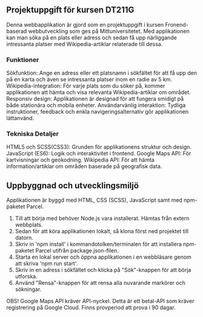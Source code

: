 ## Projektuppgift för kursen DT211G
Denna webbapplikation är gjord som en projektuppgift i kursen Fronend-baserad webbutveckling som ges på Mittuniversitetet. Med applikationen kan man söka på en plats eller adress och sedan få upp närliggande intressanta platser med Wikipedia-artiklar relaterade till dessa.

### Funktioner
Sökfunktion: Ange en adress eller ett platsnamn i sökfältet för att få upp den på en karta och även se intressanta platser inom en radie av 5 km.
Wikipedia-integration: För varje plats som du söker på, kommer applikationen att hämta och visa relevanta Wikipedia-artiklar om området.
Responsiv design: Applikationen är designad för att fungera smidigt på både stationära och mobila enheter.
Användarvänlig interaktion: Tydliga instruktioner, feedback och enkla navigeringsalternativ gör applikationen lättanvänd.

### Tekniska Detaljer
HTML5 och SCSS(CSS3): Grunden för applikationens struktur och design.
JavaScript (ES6): Logik och interaktivitet i frontend.
Google Maps API: För kartvisningar och geokodning.
Wikipedia API: För att hämta information/artiklar om områden baserade på geografisk data.

## Uppbyggnad och utvecklingsmiljö
Applikationen är byggd med HTML, CSS (SCSS), JavaScript samt med npm-paketet Parcel.

1. Till att börja med behöver Node.js vara installerat. Hämtas från extern webbplats.
2. Sedan för att köra applikationen lokalt, så klona först ned projektet till datorn.
3. Skriv in 'npm install' i kommandotolken/terminalen för att installera npm-paketet Parcel utifrån package.json-filen.
4. Starta en lokal server och öppna applikationen i en webbläsare genom att skriva 'npm run start'.
5. Skriv in en adress i sökfältet och klicka på "Sök"-knappen för att börja utforska.
6. Använd "Rensa"-knappen för att rensa alla nuvarande markörer och sökningar.

OBS! Google Maps API kräver API-nyckel. Detta är ett betal-API som kräver registrering på Google Cloud. Finns provperiod att prova i 90 dagar.